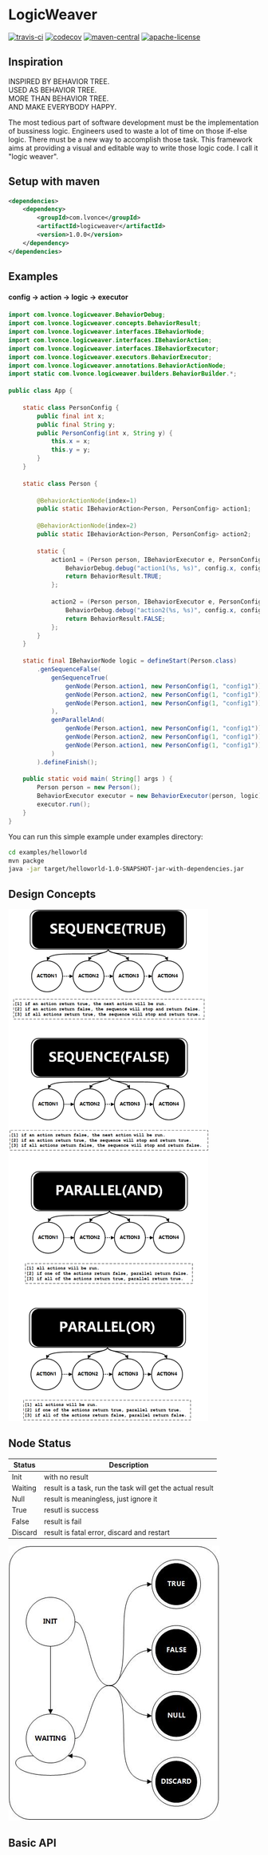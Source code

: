 # LogicWeaver
[![travis-ci](https://travis-ci.org/thegenius/LogicWeaver.svg?branch=master)](https://travis-ci.org/thegenius/LogicWeaver)
[![codecov](https://codecov.io/gh/thegenius/LogicWeaver/branch/master/graph/badge.svg)](https://codecov.io/gh/thegenius/LogicWeaver)
[![maven-central](https://img.shields.io/badge/maven-1.0.0-green.svg)](http://search.maven.org/#search%7Cga%7C1%7Clogicweaver)
[![apache-license](https://img.shields.io/badge/license-Apache--2.0-green.svg)](https://www.apache.org/licenses/LICENSE-2.0)

## Inspiration
INSPIRED BY   BEHAVIOR  TREE.  
USED     AS   BEHAVIOR  TREE.  
MORE     THAN BEHAVIOR  TREE.  
AND      MAKE EVERYBODY HAPPY.  

  
The most tedious part of software development must be the implementation of bussiness logic. Engineers used to waste a lot of time on those if-else logic. There must be a new way to accomplish those task. This framework aims at providing a visual and editable way to write those logic code. I call it "logic weaver".

## Setup with maven
```xml
<dependencies>
	<dependency>
		<groupId>com.lvonce</groupId>
		<artifactId>logicweaver</artifactId>
		<version>1.0.0</version>
	</dependency>
</dependencies>
```

## Examples
#### config -> action -> logic -> executor

```java
import com.lvonce.logicweaver.BehaviorDebug;
import com.lvonce.logicweaver.concepts.BehaviorResult;
import com.lvonce.logicweaver.interfaces.IBehaviorNode;
import com.lvonce.logicweaver.interfaces.IBehaviorAction;
import com.lvonce.logicweaver.interfaces.IBehaviorExecutor;
import com.lvonce.logicweaver.executors.BehaviorExecutor;
import com.lvonce.logicweaver.annotations.BehaviorActionNode;
import static com.lvonce.logicweaver.builders.BehaviorBuilder.*;

public class App {

	static class PersonConfig {
		public final int x;
		public final String y;
		public PersonConfig(int x, String y) {
			this.x = x;
			this.y = y;
		}
	}

	static class Person {

		@BehaviorActionNode(index=1)
		public static IBehaviorAction<Person, PersonConfig> action1;

		@BehaviorActionNode(index=2)
		public static IBehaviorAction<Person, PersonConfig> action2;

		static {
			action1 = (Person person, IBehaviorExecutor e, PersonConfig config)->{
				BehaviorDebug.debug("action1(%s, %s)", config.x, config.y);
				return BehaviorResult.TRUE;
			};

			action2 = (Person person, IBehaviorExecutor e, PersonConfig config)->{
				BehaviorDebug.debug("action2(%s, %s)", config.x, config.y);
				return BehaviorResult.FALSE;
			};
		}
	}
	
	static final IBehaviorNode logic = defineStart(Person.class)
		.genSequenceFalse(
			genSequenceTrue(
				genNode(Person.action1, new PersonConfig(1, "config1")),
				genNode(Person.action2, new PersonConfig(1, "config1")),
				genNode(Person.action1, new PersonConfig(1, "config1"))
			),
			genParallelAnd(
				genNode(Person.action1, new PersonConfig(1, "config1")),
				genNode(Person.action2, new PersonConfig(1, "config1")),
				genNode(Person.action1, new PersonConfig(1, "config1"))
			)
		).defineFinish();

	public static void main( String[] args ) {
		Person person = new Person();
		BehaviorExecutor executor = new BehaviorExecutor(person, logic);
		executor.run();
	}
}
```
  
You can run this simple example under examples directory:
```bash
cd examples/helloworld
mvn packge
java -jar target/helloworld-1.0-SNAPSHOT-jar-with-dependencies.jar
```


## Design Concepts
![containers](https://raw.githubusercontent.com/thegenius/LogicWeaver/master/docs/containers.png)

## Node Status
|Status|Description|
|------|-----------|
|Init   |with no result|
|Waiting|result is a task, run the task will get the actual result|
|Null   |result is meaningless, just ignore it|
|True   |resutl is success|
|False  |result is fail|
|Discard|result is fatal error, discard and restart|  

![status](https://raw.githubusercontent.com/thegenius/LogicWeaver/master/docs/status.jpg)


## Basic API
